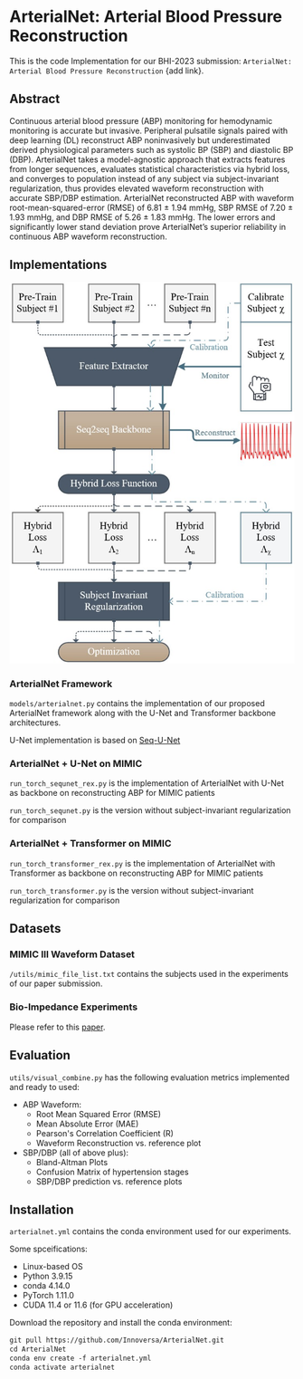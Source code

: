 # ArterialNet: Arterial Blood Pressure Reconstruction
This is the code Implementation for our BHI-2023 submission: `ArterialNet: Arterial Blood Pressure Reconstruction` {add link}. 
## Abstract
Continuous arterial blood pressure (ABP) monitoring for hemodynamic monitoring is accurate but invasive. Peripheral pulsatile signals paired with deep learning (DL) reconstruct ABP noninvasively but underestimated derived physiological parameters such as systolic BP (SBP) and diastolic BP (DBP). ArterialNet takes a model-agnostic approach that extracts features from longer sequences, evaluates statistical characteristics via hybrid loss, and converges to population instead of any subject via subject-invariant regularization, thus provides elevated waveform reconstruction with accurate SBP/DBP estimation. ArterialNet reconstructed ABP with waveform root-mean-squared-error (RMSE) of 6.81 ± 1.94 mmHg, SBP RMSE of 7.20 ± 1.93 mmHg, and DBP RMSE of 5.26 ± 1.83 mmHg. The lower errors and significantly lower stand deviation prove ArterialNet’s superior reliability in continuous ABP waveform reconstruction. 
## Implementations
![Visual of ArterialNet Framework](figures/arterialnet-framework.jpg)
### ArterialNet Framework
`models/arterialnet.py` contains the implementation of our proposed ArterialNet framework along with the U-Net and Transformer backbone architectures.

U-Net implementation is based on [Seq-U-Net](https://github.com/f90/Seq-U-Net)

### ArterialNet + U-Net on MIMIC 
`run_torch_sequnet_rex.py` is the implementation of ArterialNet with U-Net as backbone on reconstructing ABP for MIMIC patients

`run_torch_sequnet.py` is the version without subject-invariant regularization for comparison

### ArterialNet + Transformer on MIMIC 
`run_torch_transformer_rex.py` is the implementation of ArterialNet with Transformer as backbone on reconstructing ABP for MIMIC patients

`run_torch_transformer.py` is the version without subject-invariant regularization for comparison

## Datasets

### MIMIC III Waveform Dataset

`/utils/mimic_file_list.txt` contains the subjects used in the experiments of our paper submission.

### Bio-Impedance Experiments 

Please refer to this [paper](https://ieeexplore.ieee.org/document/8863984). 

## Evaluation

`utils/visual_combine.py` has the following evaluation metrics implemented and ready to used:

* ABP Waveform: 
    * Root Mean Squared Error (RMSE)
    * Mean Absolute Error (MAE)
    * Pearson's Correlation Coefficient (R)
    * Waveform Reconstruction vs. reference plot
* SBP/DBP (all of above plus):
    * Bland-Altman Plots
    * Confusion Matrix of hypertension stages 
    * SBP/DBP prediction vs. reference plots

## Installation

`arterialnet.yml` contains the conda environment used for our experiments.

Some spceifications: 
* Linux-based OS 
* Python 3.9.15
* conda 4.14.0
* PyTorch 1.11.0
* CUDA 11.4 or 11.6 (for GPU acceleration)

Download the repository and install the conda environment:

``` 
git pull https://github.com/Innoversa/ArterialNet.git 
cd ArterialNet 
conda env create -f arterialnet.yml 
conda activate arterialnet 
```